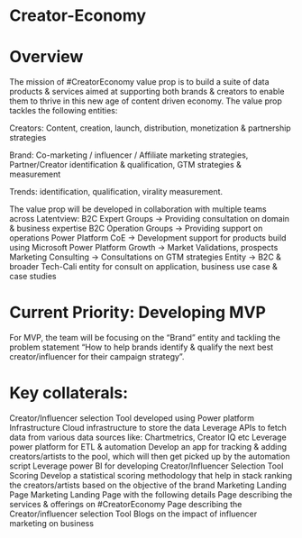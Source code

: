 # Creator-Economy

# Overview
The mission of #CreatorEconomy value prop is to build a suite of data products & services aimed at supporting both brands & creators to enable them to thrive in this new age of content driven economy. The value prop tackles the following entities:

Creators: Content, creation, launch, distribution, monetization & partnership strategies

Brand: Co-marketing / influencer / Affiliate marketing strategies, Partner/Creator identification & qualification, GTM strategies & measurement

Trends: identification, qualification, virality measurement.

The value prop will be developed in collaboration with multiple teams across Latentview:
B2C Expert Groups → Providing consultation on domain & business expertise
B2C Operation Groups → Providing support on operations
Power Platform CoE → Development support for products build using Microsoft Power Platform
Growth → Market Validations, prospects
Marketing Consulting → Consultations on GTM strategies
Entity → B2C & broader Tech-Cali entity for consult on application, business use case & case studies


# Current Priority: Developing MVP
For MVP, the team will be focusing on the “Brand” entity and tackling the problem statement “How to help brands identify & qualify the next best creator/influencer for their campaign strategy”.

# Key collaterals:
Creator/Influencer selection Tool developed using Power platform
Infrastructure
Cloud infrastructure to store the data
Leverage APIs to fetch data from various data sources like: Chartmetrics, Creator IQ etc
Leverage power platform for ETL & automation
Develop an app for tracking & adding creators/artists to the pool, which will then get picked up by the automation script
Leverage power BI for developing Creator/Influencer Selection Tool
Scoring
Develop a statistical scoring methodology that help in stack ranking the creators/artists based on the objective of the brand
Marketing Landing Page
Marketing Landing Page with the following details
Page describing the services & offerings on #CreatorEconomy
Page describing the Creator/influencer selection Tool
Blogs on the impact of influencer marketing on business
